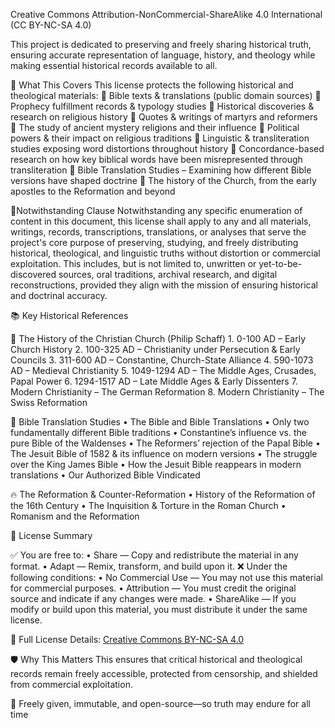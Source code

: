 Creative Commons Attribution-NonCommercial-ShareAlike 4.0 International (CC BY-NC-SA 4.0)

This project is dedicated to preserving and freely sharing historical truth, ensuring accurate representation of language, history, and theology while making essential historical records available to all.

📖 What This Covers 
This license protects the following historical and theological materials:
🔹 Bible texts & translations (public domain sources)
🔹 Prophecy fulfillment records & typology studies
🔹 Historical discoveries & research on religious history
🔹 Quotes & writings of martyrs and reformers
🔹 The study of ancient mystery religions and their influence
🔹 Political powers & their impact on religious traditions
🔹 Linguistic & transliteration studies exposing word distortions throughout history
🔹 Concordance-based research on how key biblical words have been misrepresented through transliteration
🔹 Bible Translation Studies – Examining how different Bible versions have shaped doctrine
🔹 The history of the Church, from the early apostles to the Reformation and beyond

 📌Notwithstanding Clause
Notwithstanding any specific enumeration of content in this document, this license shall apply to any and all materials, writings, records, transcriptions, translations, or analyses that serve the project's core purpose of preserving, studying, and freely distributing historical, theological, and linguistic truths without distortion or commercial exploitation.
This includes, but is not limited to, unwritten or yet-to-be-discovered sources, oral traditions, archival research, and digital reconstructions, provided they align with the mission of ensuring historical and doctrinal accuracy.

📚 Key Historical References

📜 The History of the Christian Church (Philip Schaff)
	1.	0-100 AD – Early Church History
	2.	100-325 AD – Christianity under Persecution & Early Councils
	3.	311-600 AD – Constantine, Church-State Alliance
	4.	590-1073 AD – Medieval Christianity
	5.	1049-1294 AD – The Middle Ages, Crusades, Papal Power
	6.	1294-1517 AD – Late Middle Ages & Early Dissenters
	7.	Modern Christianity – The German Reformation
	8.	Modern Christianity – The Swiss Reformation

📖 Bible Translation Studies
	•	The Bible and Bible Translations
	•	Only two fundamentally different Bible traditions
	•	Constantine’s influence vs. the pure Bible of the Waldenses
	•	The Reformers’ rejection of the Papal Bible
	•	The Jesuit Bible of 1582 & its influence on modern versions
	•	The struggle over the King James Bible
	•	How the Jesuit Bible reappears in modern translations
	•	Our Authorized Bible Vindicated

🔥 The Reformation & Counter-Reformation
	•	History of the Reformation of the 16th Century
	•	The Inquisition & Torture in the Roman Church
	•	Romanism and the Reformation

📜 License Summary

✅ You are free to:
	•	Share — Copy and redistribute the material in any format.
	•	Adapt — Remix, transform, and build upon it.
❌ Under the following conditions:
	•	No Commercial Use — You may not use this material for commercial purposes.
	•	Attribution — You must credit the original source and indicate if any changes were made.
	•	ShareAlike — If you modify or build upon this material, you must distribute it under the same license.

🔗 Full License Details: [Creative Commons BY-NC-SA 4.0](https://creativecommons.org/licenses/by-nc-sa/4.0/)

🛡 Why This Matters
This ensures that critical historical and theological records remain freely accessible, protected from censorship, and shielded from commercial exploitation.

🚀 Freely given, immutable, and open-source—so truth may endure for all time